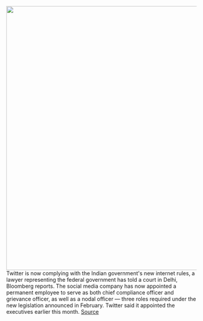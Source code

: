 <img src='https://cdn.vox-cdn.com/thumbor/WquaXLMilVSw4oNRk-dPwf_w99o=/0x0:2040x1360/1200x800/filters:focal(857x517:1183x843)/cdn.vox-cdn.com/uploads/chorus_image/image/69708733/acastro_180130_1777_0008.0.jpg' width='700px' /><br/>
Twitter is now complying with the Indian government's new internet rules, a lawyer representing the federal government has told a court in Delhi, Bloomberg reports. The social media company has now appointed a permanent employee to serve as both chief compliance officer and grievance officer, as well as a nodal officer — three roles required under the new legislation announced in February. Twitter said it appointed the executives earlier this month.
<a href='https://www.theverge.com/2021/8/11/22619718/twitter-indian-government-internet-it-rules-compliance-grievance-nodal-officer'> Source <a/>